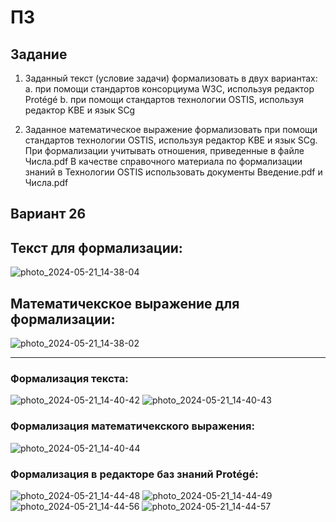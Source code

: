 # ПЗ

## Задание
1. Заданный текст (условие задачи) формализовать в двух вариантах:
a. при помощи стандартов консорциума W3C, используя редактор Protégé
b. при помощи стандартов технологии OSTIS, используя редактор KBE и
язык SCg

2. Заданное математическое выражение формализовать при помощи стандартов
технологии OSTIS, используя редактор KBE и язык SCg. При формализации
учитывать отношения, приведенные в файле Числа.pdf
В качестве справочного материала по формализации знаний в Технологии OSTIS
использовать документы Введение.pdf и Числа.pdf

## Вариант 26

## Текст для формализации:
![photo_2024-05-21_14-38-04](https://github.com/iis-32170x/RPIIS/assets/147064507/aec7ef6d-c9f0-48f2-ace7-fbe31fab7720)

## Математичекское выражение для формализации: 
![photo_2024-05-21_14-38-02](https://github.com/iis-32170x/RPIIS/assets/147064507/03438f0b-5054-4e1a-86d4-a3958e59dfda)
******
### Формализация текста:
![photo_2024-05-21_14-40-42](https://github.com/iis-32170x/RPIIS/assets/147064507/07c4cf9e-ad0c-4b21-8930-1e902571ff23)
![photo_2024-05-21_14-40-43](https://github.com/iis-32170x/RPIIS/assets/147064507/2b639e9c-bab4-4018-8b5a-116708d5e268)

### Формализация математичекского выражения:
![photo_2024-05-21_14-40-44](https://github.com/iis-32170x/RPIIS/assets/147064507/1c2f6cba-cff8-401c-8950-97b988916eea)

### Формализация в редакторе баз знаний Protégé:
![photo_2024-05-21_14-44-48](https://github.com/iis-32170x/RPIIS/assets/147064507/3f95a60f-65e9-4346-a06e-40c172523145)
![photo_2024-05-21_14-44-49](https://github.com/iis-32170x/RPIIS/assets/147064507/be457ba6-ceec-4e19-b4f9-aed976c2df77)
![photo_2024-05-21_14-44-56](https://github.com/iis-32170x/RPIIS/assets/147064507/771624dc-7e49-4108-bf87-447695613b79)
![photo_2024-05-21_14-44-57](https://github.com/iis-32170x/RPIIS/assets/147064507/95285eac-13ee-433f-a444-245f589a06a3)
